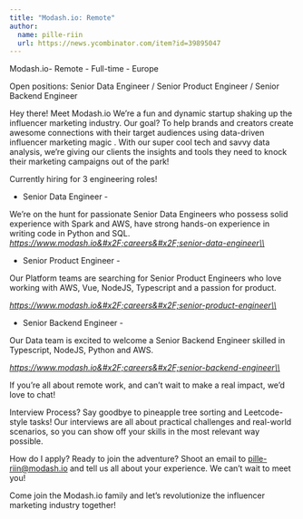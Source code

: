 ```yaml
---
title: "Modash.io: Remote"
author:
  name: pille-riin
  url: https://news.ycombinator.com/item?id=39895047
---
```

Modash.io- Remote - Full-time - Europe

Open positions: Senior Data Engineer &#x2F; Senior Product Engineer &#x2F; Senior Backend Engineer

Hey there! 
Meet Modash.io We’re a fun and dynamic startup shaking up the influencer marketing industry. Our goal? To help brands and creators create awesome connections with their target audiences using data-driven influencer marketing magic . With our super cool tech and savvy data analysis, we’re giving our clients the insights and tools they need to knock their marketing campaigns out of the park!

Currently hiring for 3 engineering roles!

- Senior Data Engineer -

We’re on the hunt for passionate Senior Data Engineers who possess solid experience with  Spark and AWS, have strong hands-on experience in writing code in Python and SQL. 
*<a href="https:&#x2F;&#x2F;www.modash.io&#x2F;careers&#x2F;senior-data-engineer\\" rel="nofollow">https:&#x2F;&#x2F;www.modash.io&#x2F;careers&#x2F;senior-data-engineer\\</a>*

- Senior Product Engineer -

Our Platform teams are searching for Senior Product Engineers who love working with AWS, Vue, NodeJS, Typescript and a passion for product.

*<a href="https:&#x2F;&#x2F;www.modash.io&#x2F;careers&#x2F;senior-product-engineer\\" rel="nofollow">https:&#x2F;&#x2F;www.modash.io&#x2F;careers&#x2F;senior-product-engineer\\</a>*

- Senior Backend Engineer -

Our Data team is excited to welcome a Senior Backend Engineer skilled in Typescript, NodeJS, Python and AWS.

*<a href="https:&#x2F;&#x2F;www.modash.io&#x2F;careers&#x2F;senior-backend-engineer\\" rel="nofollow">https:&#x2F;&#x2F;www.modash.io&#x2F;careers&#x2F;senior-backend-engineer\\</a>*

If you’re all about remote work, and can’t wait to make a real impact, we’d love to chat!

Interview Process?
Say goodbye to pineapple tree sorting and Leetcode-style tasks! Our interviews are all about practical challenges and real-world scenarios, so you can show off your skills in the most relevant way possible.

How do I apply?
Ready to join the adventure? Shoot an email to pille-riin@modash.io and tell us all about your experience. We can’t wait to meet you!

Come join the Modash.io family and let’s revolutionize the influencer marketing industry together!
